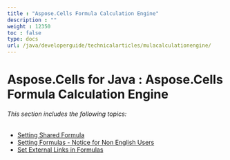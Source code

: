 ```yaml
---
title : "Aspose.Cells Formula Calculation Engine" 
description : "" 
weight : 12350 
toc : false
type: docs
url: /java/developerguide/technicalarticles/mulacalculationengine/
---
```


# Aspose.Cells for Java : Aspose.Cells Formula Calculation Engine


###### This section includes the following topics:  

*   [Setting Shared Formula](https://docs2.aspose.com/cells/java/developerguide/technicalarticles/mulacalculationengine/setting+shared+formula)
*   [Setting Formulas - Notice for Non English Users](https://docs2.aspose.com/cells/java/developerguide/technicalarticles/mulacalculationengine/setting+formulas+-+notice+for+non+english+users)
*   [Set External Links in Formulas](https://docs2.aspose.com/cells/java/developerguide/technicalarticles/mulacalculationengine/set+external+links+in+formulas)


